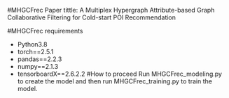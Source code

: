 #MHGCFrec
Paper tittle: A Multiplex Hypergraph Attribute-based Graph Collaborative Filtering for Cold-start POI Recommendation

#MHGCFrec requirements

* Python3.8
* torch==2.5.1
* pandas==2.2.3
* numpy==2.1.3
* tensorboardX==2.6.2.2
#How to proceed
Run MHGCFrec_modeling.py to create the model and then run MHGCFrec_training.py to train the model.

